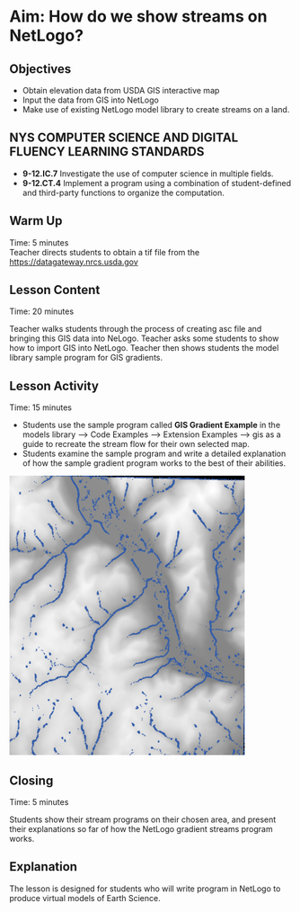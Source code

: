 # Aim: How do we show streams on NetLogo?
## Objectives
 * Obtain elevation data from USDA GIS interactive map
 * Input the data from GIS into NetLogo
 * Make use of existing NetLogo model library to create streams on a land.

## NYS COMPUTER SCIENCE AND DIGITAL FLUENCY LEARNING STANDARDS
 * **9-12.IC.7** Investigate the use of computer science in multiple fields.
 * **9-12.CT.4** Implement a program using a combination of student-defined and
   third-party functions to  organize the computation.

## Warm Up
Time: 5 minutes  
Teacher directs students to obtain a tif file from the https://datagateway.nrcs.usda.gov


## Lesson Content
Time: 20 minutes

Teacher walks students through the process of creating asc file and bringing
this GIS data into NeLogo. Teacher asks some students to show how to
import GIS into NetLogo. Teacher then shows students the model library
sample program for GIS gradients.


## Lesson Activity  
Time: 15 minutes
- Students use the sample program called **GIS Gradient Example** in the models library --> Code Examples --> Extension Examples --> gis as a guide to recreate the stream flow for their own selected map.
- Students examine the sample program and write a detailed explanation of
how the sample gradient program works to the best of their abilities.

![pic of gradient stream gis](Les8.png)

## Closing  
Time: 5 minutes  

Students show their stream programs on their chosen area, and present
their explanations so far of how the NetLogo gradient streams
program works.

## Explanation
The lesson is designed for students who will write program in NetLogo to produce
virtual models of Earth Science.
